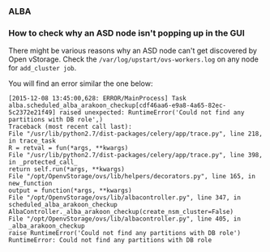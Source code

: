 ### ALBA

### How to check why an ASD node isn't popping up in the GUI
There might be various reasons why an ASD node can't get discovered by Open vStorage. Check the `/var/log/upstart/ovs-workers.log` on any node for `add_cluster job`.

You will find an error similar the one below:

```
[2015-12-08 13:45:00,628: ERROR/MainProcess] Task alba.scheduled_alba_arakoon_checkup[cdf46aa6-e9a8-4a65-82ec-5c2372e21f49] raised unexpected: RuntimeError('Could not find any partitions with DB role',)
Traceback (most recent call last):
File "/usr/lib/python2.7/dist-packages/celery/app/trace.py", line 218, in trace_task
R = retval = fun(*args, **kwargs)
File "/usr/lib/python2.7/dist-packages/celery/app/trace.py", line 398, in _protected_call_
return self.run(*args, **kwargs)
File "/opt/OpenvStorage/ovs/lib/helpers/decorators.py", line 165, in new_function
output = function(*args, **kwargs)
File "/opt/OpenvStorage/ovs/lib/albacontroller.py", line 347, in scheduled_alba_arakoon_checkup
AlbaController._alba_arakoon_checkup(create_nsm_cluster=False)
File "/opt/OpenvStorage/ovs/lib/albacontroller.py", line 405, in _alba_arakoon_checkup
raise RuntimeError('Could not find any partitions with DB role')
RuntimeError: Could not find any partitions with DB role
```